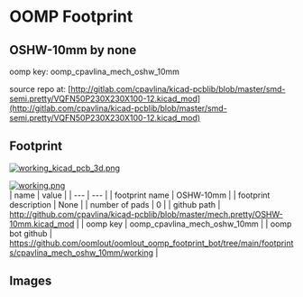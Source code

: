 # OOMP Footprint  
## OSHW-10mm  by none  
  
oomp key: oomp_cpavlina_mech_oshw_10mm  
  
source repo at: [http://gitlab.com/cpavlina/kicad-pcblib/blob/master/smd-semi.pretty/VQFN50P230X230X100-12.kicad_mod](http://gitlab.com/cpavlina/kicad-pcblib/blob/master/smd-semi.pretty/VQFN50P230X230X100-12.kicad_mod)  
## Footprint  
  
[![working_kicad_pcb_3d.png](working_kicad_pcb_3d_600.png)](working_kicad_pcb_3d.png)  
  
[![working.png](working_600.png)](working.png)  
| name | value | 
| --- | --- | 
| footprint name | OSHW-10mm | 
| footprint description | None | 
| number of pads | 0 | 
| github path | http://github.com/cpavlina/kicad-pcblib/blob/master/mech.pretty/OSHW-10mm.kicad_mod | 
| oomp key | oomp_cpavlina_mech_oshw_10mm | 
| oomp bot github | https://github.com/oomlout/oomlout_oomp_footprint_bot/tree/main/footprints/cpavlina_mech_oshw_10mm/working | 
## Images  
